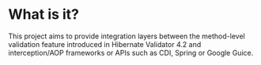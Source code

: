 # What is it?

This project aims to provide integration layers between the method-level validation feature introduced in Hibernate Validator 4.2 and interception/AOP frameworks or APIs such as CDI, Spring or Google Guice.